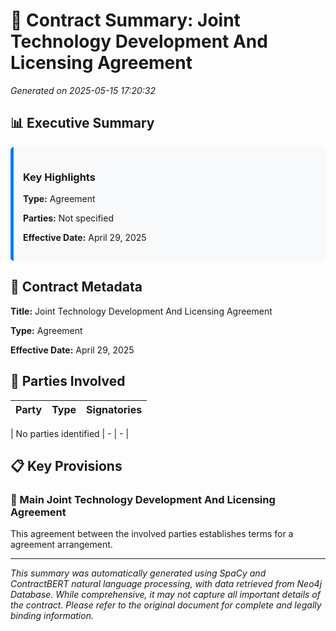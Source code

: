 # 📄 Contract Summary: Joint Technology Development And Licensing Agreement

*Generated on 2025-05-15 17:20:32*

## 📊 Executive Summary

<div style='background-color: #f8f9fa; padding: 15px; border-radius: 5px; border-left: 5px solid #007bff;'>

### Key Highlights

**Type:** Agreement

**Parties:** Not specified

**Effective Date:** April 29, 2025



</div>

## 📝 Contract Metadata

**Title:** Joint Technology Development And Licensing Agreement

**Type:** Agreement

**Effective Date:** April 29, 2025

## 👥 Parties Involved

| Party | Type | Signatories |
|-------|------|-------------|

| No parties identified | - | - |




## 📋 Key Provisions



### 📄 Main Joint Technology Development And Licensing Agreement

This agreement between the involved parties establishes terms for a agreement arrangement. 









---

*This summary was automatically generated using SpaCy and ContractBERT natural language processing, with data retrieved from Neo4j Database. While comprehensive, it may not capture all important details of the contract. Please refer to the original document for complete and legally binding information.*